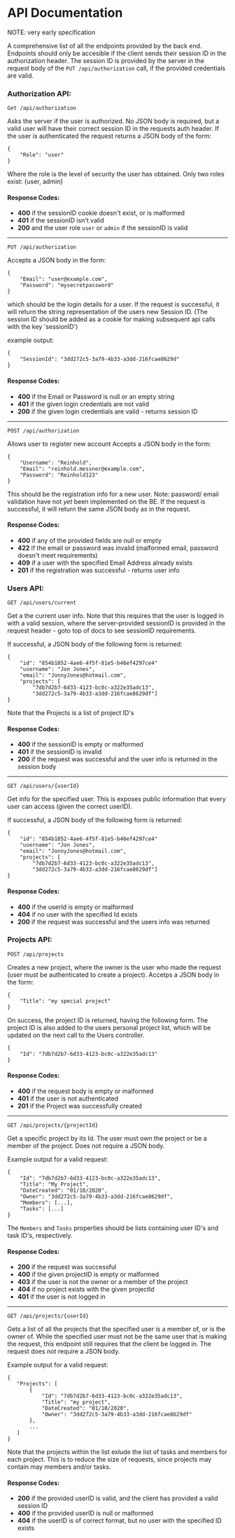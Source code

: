 ﻿# API Documentation
NOTE: very early specification

A comprehensive list of all the endpoints provided by the back end. Endpoints should only be accesible if the client sends 
their session ID in the authorization header. The session ID is provided by the server in the request body of the
`PUT /api/authorization` call, if the provided credentials are valid.

### Authorization API:
`Get /api/authorization`

Asks the server if the user is authorized. No JSON body is required, but a valid user will have their correct session ID in the requests auth header.
If the user is authenticated the request returns a JSON body of the form:

```
{
	"Role": "user"
}
```

Where the role is the level of security the user has obtained. Only two roles exist: {user, admin}

#### Response Codes:
- **400** if the sessionID cookie doesn't exist, or is malformed
- **401** if the sessionID isn't valid
- **200** and the user role `user` or `admin` if the sessionID is valid

___
`PUT /api/authorization`

Accepts a JSON body in the form:
```
{
	"Email": "user@example.com",
	"Password": "mysecretpassword" 
}
```
which should be the login details for a user.
If the request is successful, it will return the string representation of the users new Session ID. (The session ID should be added as a cookie for making subsequent api calls with the key 'sessionID')

example output:
```
{
	"SessionId": "3dd272c5-3a79-4b33-a3dd-216fcae8629d"
}
```

#### Response Codes:
- **400** if the Email or Password is null or an empty string
- **401** if the given login credentials are not valid
- **200** if the given login credentials are valid - returns session ID

___
`POST /api/authorization`

Allows user to register new account
Accepts a JSON body in the form:
```
{
	"Username": "Reinhold",
	"Email": "reinhold.messner@example.com",
	"Password": "Reinhold123"
}
```

This should be the registration info for a new user.
Note: password/ email validation have not *yet* been implemented on the BE.
If the request is successful, it will return the same JSON body as in the request.

#### Response Codes:
- **400** if any of the provided fields are null or empty
- **422** if the email or password was invalid (malformed email, password doesn't meet requirements)
- **409** if a user with the specified Email Address already exists
- **201** if the registration was successful - returns user info

### Users API:
`GET /api/users/current`

Get a the current user info. Note that this requires that the user is logged in with a valid session, where the server-provided sessionID is provided in the request header - goto top of docs to see sessionID requirements.

If successful, a JSON body of the following form is returned:
```
{
	"id": "854b1852-4ae6-4f5f-81e5-b46ef4297ce4"
	"username": "Jon Jones", 
	"email": "JonnyJones@hotmail.com", 
	"projects": [
		"7db7d2b7-6d33-4123-bc0c-a322e35adc13", 
		"3dd272c5-3a79-4b33-a3dd-216fcae8629df"]
}
```
Note that the Projects is a list of project ID's

#### Response Codes:
- **400** if the sessionID is empty or malformed
- **401** if the sessionID is invalid
- **200** if the request was successful and the user info is returned in the session body

___
`GET /api/users/{userId}`

Get info for the specified user. This is exposes public information that every user can access (given the correct userID). 

If successful, a JSON body of the following form is returned:
```
{
	"id": "854b1852-4ae6-4f5f-81e5-b46ef4297ce4"
	"username": "Jon Jones", 
	"email": "JonnyJones@hotmail.com", 
	"projects": [
		"7db7d2b7-6d33-4123-bc0c-a322e35adc13", 
		"3dd272c5-3a79-4b33-a3dd-216fcae8629df"]
}
```

#### Response Codes:
- **400** if the userId is empty or malformed
- **404** if no user with the specified Id exists
- **200** if the request was successful and the users info was returned

### Projects API:

`POST /api/projects`

Creates a new project, where the owner is the user who made the request (user must be authenticated to create a project).
Accetps a JSON body in the form:

```
{
	"Title": "my special project"
}
```

On success, the project ID is returned, having the following form. The project ID is also added to the users personal project list, which
will be updated on the next call to the Users controller.

```
{
	"Id": "7db7d2b7-6d33-4123-bc0c-a322e35adc13"
}
```

#### Response Codes:
- **400** if the request body is empty or malformed
- **401** if the user is not authenticated
- **201** if the Project was successfully created

___
`GET /api/projects/{projectId}`

Get a specific project by its Id. The user must own the project or be a member of the project.
Does not require a JSON body.

Example output for a valid request:
```
{
	"Id": "7db7d2b7-6d33-4123-bc0c-a322e35adc13", 
	"Title": "My Project", 
	"DateCreated": "01/10/2020", 
	"Owner": "3dd272c5-3a79-4b33-a3dd-216fcae8629df", 
	"Members": [...], 
	"Tasks": [...]
}
```

The `Members` and `Tasks` properties should be lists containing user ID's and task ID's, respectively.

#### Response Codes:
- **200** if the request was successful
- **400** if the given projectID is empty or malformed
- **403** if the user is not the owner or a member of the project
- **404** if no project exists with the given projectId
- **401** if the user is not logged in

___
`GET /api/projects/{userId}`
 
 Gets a list of all the projects that the specified user is a member of, or is the owner of. While the specified user must not be the same user that is making the request, 
 this endpoint still requires that the client be logged in. The request does not require a JSON body.
 
 Example output for a valid request:
 ```
 {
 	"Projects": [
		{
			"Id": "7db7d2b7-6d33-4123-bc0c-a322e35adc13", 
			"Title": "my project", 
			"DateCreated": "01/10/2020", 
			"Owner": "3dd272c5-3a79-4b33-a3dd-216fcae8629df"
		}, 
		...
	]
 }
 ```
Note that the projects within the list exlude the list of tasks and members for each project. This is to reduce the size of requests, since projects may contain may
members and/or tasks.

#### Response Codes:
- **200** if the provided userID is valid, and the client has provided a valid session ID
- **400** if the provided userID is null or malformed
- **404** if the userID is of correct format, but no user with the specified ID exists





